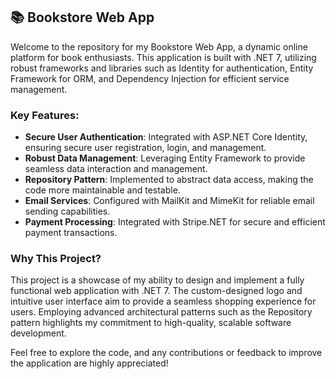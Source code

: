 ## 📚 Bookstore Web App

Welcome to the repository for my Bookstore Web App, a dynamic online platform for book enthusiasts. This application is built with .NET 7, utilizing robust frameworks and libraries such as Identity for authentication, Entity Framework for ORM, and Dependency Injection for efficient service management.

### Key Features:
- **Secure User Authentication**: Integrated with ASP.NET Core Identity, ensuring secure user registration, login, and management.
- **Robust Data Management**: Leveraging Entity Framework to provide seamless data interaction and management.
- **Repository Pattern**: Implemented to abstract data access, making the code more maintainable and testable.
- **Email Services**: Configured with MailKit and MimeKit for reliable email sending capabilities.
- **Payment Processing**: Integrated with Stripe.NET for secure and efficient payment transactions.

### Why This Project?
This project is a showcase of my ability to design and implement a fully functional web application with .NET 7. The custom-designed logo and intuitive user interface aim to provide a seamless shopping experience for users. Employing advanced architectural patterns such as the Repository pattern highlights my commitment to high-quality, scalable software development.

Feel free to explore the code, and any contributions or feedback to improve the application are highly appreciated!

